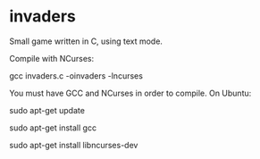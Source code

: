# invaders
Small game written in C, using text mode.

Compile with NCurses:

gcc invaders.c -oinvaders -lncurses

You must have GCC and NCurses in order to compile.
On Ubuntu:

sudo apt-get update

sudo apt-get install gcc

sudo apt-get install libncurses-dev
